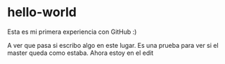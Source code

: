 # hello-world
Esta es mi primera experiencia con GitHub :)

A ver que pasa si escribo algo en este lugar. Es una prueba para ver si el master queda como estaba. Ahora estoy en el edit
